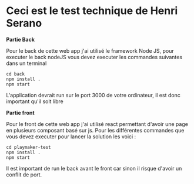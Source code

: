 # Ceci est le test technique de Henri Serano

**Partie Back**

Pour le back de cette web app j'ai utilisé le framework Node JS, pour executer le back nodeJS vous devez executer les commandes suivantes dans un terminal

```
cd back
npm install .
npm start
```

L'application devrait run sur le port 3000 de votre ordinateur, il est donc important qu'il soit libre

**Partie front**

Pour le front de cette web app j'ai utilisé react permettant d'avoir une page en plusieurs composant basé sur js. Pour les différentes commandes que vous devez executer pour lancer la solution les voici : 

```
cd playmaker-test
npm install .
npm start
```

Il est important de run le back avant le front car sinon il risque d'avoir un conflit de port.
